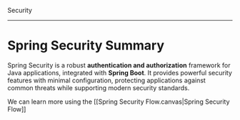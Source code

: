 Security

---

# **Spring Security Summary**
Spring Security is a robust **authentication and authorization** framework for Java applications, integrated with **Spring Boot**. It provides powerful security features with minimal configuration, protecting applications against common threats while supporting modern security standards.

We can learn more using the [[Spring Security Flow.canvas|Spring Security Flow]]


